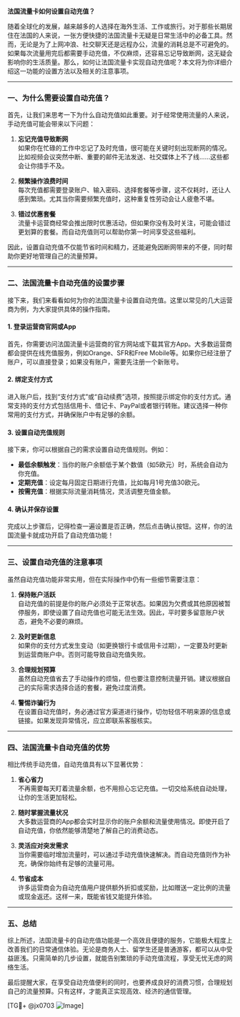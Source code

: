 **法国流量卡如何设置自动充值？**

随着全球化的发展，越来越多的人选择在海外生活、工作或旅行。对于那些长期居住在法国的人来说，一张方便快捷的法国流量卡无疑是日常生活中的必备工具。然而，无论是为了上网冲浪、社交聊天还是远程办公，流量的消耗总是不可避免的。如果每次流量用完后都需要手动充值，不仅麻烦，还容易忘记导致断网，这无疑会影响你的生活质量。那么，如何让法国流量卡实现自动充值呢？本文将为你详细介绍这一功能的设置方法以及相关的注意事项。

---

### 一、为什么需要设置自动充值？

首先，让我们来思考一下为什么自动充值如此重要。对于经常使用流量的人来说，手动充值可能会带来以下问题：

1. **忘记充值导致断网**  
   如果你在忙碌的工作中忘记了及时充值，很可能在关键时刻出现断网的情况。比如视频会议突然中断、重要的邮件无法发送、社交媒体上不了线……这些都会让你措手不及。

2. **频繁操作浪费时间**  
   每次充值都需要登录账户、输入密码、选择套餐等步骤，这不仅耗时，还让人感到繁琐。尤其当你需要频繁充值时，这种重复性劳动会让人疲惫不堪。

3. **错过优惠套餐**  
   流量卡运营商经常会推出限时优惠活动，但如果你没有及时关注，可能会错过更划算的套餐。而自动充值则可以帮助你第一时间享受这些福利。

因此，设置自动充值不仅能节省时间和精力，还能避免因断网带来的不便，同时帮助你更好地管理自己的流量预算。

---

### 二、法国流量卡自动充值的设置步骤

接下来，我们来看看如何为你的法国流量卡设置自动充值。这里以常见的几大运营商为例，为大家提供具体的操作指南。

#### 1. 登录运营商官网或App  
首先，你需要访问法国流量卡运营商的官方网站或下载其官方App。大多数运营商都会提供在线充值服务，例如Orange、SFR和Free Mobile等。如果你已经注册了账户，可以直接登录；如果没有账户，需要先注册一个新账号。

#### 2. 绑定支付方式  
进入账户后，找到“支付方式”或“自动续费”选项，按照提示绑定你的支付方式。通常支持的支付方式包括信用卡、借记卡、PayPal或者银行转账。建议选择一种你常用的支付方式，并确保账户中有足够的余额。

#### 3. 设置自动充值规则  
接下来，你可以根据自己的需求设置自动充值规则。例如：
- **最低余额触发**：当你的账户余额低于某个数值（如5欧元）时，系统会自动为你充值。
- **定期充值**：设定每月固定日期进行充值，比如每月1号充值30欧元。
- **按需充值**：根据实际流量消耗情况，灵活调整充值金额。

#### 4. 确认并保存设置  
完成以上步骤后，记得检查一遍设置是否正确，然后点击确认按钮。这样，你的法国流量卡就成功开启了自动充值功能！

---

### 三、设置自动充值的注意事项

虽然自动充值功能非常实用，但在实际操作中仍有一些细节需要注意：

1. **保持账户活跃**  
   自动充值的前提是你的账户必须处于正常状态。如果因为欠费或其他原因被暂停服务，即使设置了自动充值也可能无法生效。因此，平时要多留意账户状态，避免不必要的麻烦。

2. **及时更新信息**  
   如果你的支付方式发生变动（如更换银行卡或信用卡过期），一定要及时更新到运营商账户中。否则可能导致自动充值失败。

3. **合理规划预算**  
   虽然自动充值省去了手动操作的烦恼，但也要注意控制流量开销。建议根据自己的实际需求选择合适的套餐，避免过度消费。

4. **警惕诈骗行为**  
   在设置自动充值时，务必通过官方渠道进行操作，切勿轻信不明来源的信息或链接。如果发现异常情况，应立即联系客服核实。

---

### 四、法国流量卡自动充值的优势

相比传统手动充值，自动充值具有以下显著优势：

1. **省心省力**  
   不再需要每天盯着流量余额，也不用担心忘记充值。一切交给系统自动处理，让你的生活更加轻松。

2. **随时掌握流量状况**  
   大多数运营商的App都会实时显示你的账户余额和流量使用情况。即使开启了自动充值，你依然能够清楚地了解自己的消费动态。

3. **灵活应对突发需求**  
   当你需要临时增加流量时，可以通过手动充值快速解决。而自动充值则作为补充，确保你始终有足够的流量可用。

4. **节省成本**  
   许多运营商会为自动充值用户提供额外折扣或奖励，比如赠送一定比例的流量或现金返还。这样一来，既能省钱又能提升体验。

---

### 五、总结

综上所述，法国流量卡的自动充值功能是一个高效且便捷的服务，它能极大程度上改善我们的日常通信体验。无论是商务人士、留学生还是普通游客，都可以从中受益匪浅。只需简单的几步设置，就能告别繁琐的手动充值流程，享受无忧无虑的网络生活。

最后提醒大家，在享受自动充值便利的同时，也要养成良好的消费习惯，合理规划自己的流量预算。只有这样，才能真正实现高效、经济的通信管理。

[TG💪+ @jx0703 ![Image](https://github.com/user-attachments/assets/dbca1d08-cadb-493c-b0ec-ad6f7a83f270)]